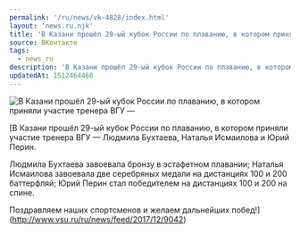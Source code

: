 ```yaml
---
permalink: '/ru/news/vk-4828/index.html'
layout: 'news.ru.njk'
title: 'В Казани прошёл 29-ый кубок России по плаванию, в котором приняли участие тренера ВГУ — Людмила'
source: ВКонтакте
tags:
  - news_ru
description: 'В Казани прошёл 29-ый кубок России по плаванию, в котором приняли участие тренера ВГУ —'
updatedAt: 1512464460
---
```

![В Казани прошёл 29-ый кубок России по плаванию, в котором приняли участие тренера ВГУ —](https://sun9-76.userapi.com/c841236/v841236295/479c8/h73RCXKcbNI.jpg)

[В Казани прошёл 29-ый кубок России по плаванию, в котором приняли участие тренера ВГУ — Людмила Бухтаева, Наталья Исмаилова и Юрий Перин.

Людмила Бухтаева завоевала бронзу в эстафетном плавании; Наталья Исмаилова завоевала две серебряных медали на дистанциях 100 и 200 баттерфляй; Юрий Перин стал победителем на дистанциях 100 и 200 на спине.

Поздравляем наших спортсменов и желаем дальнейших побед!](http://www.vsu.ru/ru/news/feed/2017/12/9042)
